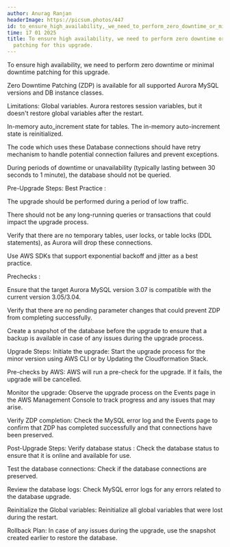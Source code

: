 ```yaml
---
author: Anurag Ranjan
headerImage: https://picsum.photos/447
id: to_ensure_high_availability,_we_need_to_perform_zero_downtime_or_minimal_downtime_patching_for_this_upgrade.
time: 17 01 2025
title: To ensure high availability, we need to perform zero downtime or minimal downtime
  patching for this upgrade.
---
```


To ensure high availability, we need to perform zero downtime or minimal downtime patching for this upgrade.

Zero Downtime Patching (ZDP) is available for all supported Aurora MySQL versions and DB instance classes.

Limitations:
Global variables. Aurora restores session variables, but it doesn't restore global variables after the restart.

In-memory auto_increment state for tables. The in-memory auto-increment state is reinitialized.

The code which uses these Database connections should have retry mechanism to handle potential connection failures and prevent exceptions.

During periods of downtime or unavailability (typically lasting between 30 seconds to 1 minute), the database should not be queried.

 

Pre-Upgrade Steps:
Best Practice :

The upgrade should be performed during a period of low traffic.

There should not be any long-running queries or transactions that could impact the upgrade process.

Verify that there are no temporary tables, user locks, or table locks (DDL statements), as Aurora will drop these connections.

Use AWS SDKs that support exponential backoff and jitter as a best practice.

Prechecks : 

Ensure that the target Aurora MySQL version 3.07 is compatible with the current version 3.05/3.04.

Verify that there are no pending parameter changes that could prevent ZDP from completing successfully.

Create a snapshot of the database before the upgrade to ensure that a backup is available in case of any issues during the upgrade process.

Upgrade Steps:
Initiate the upgrade: Start the upgrade process for the minor version using AWS CLI or by Updating the Cloudformation Stack.

Pre-checks by AWS: AWS will run a pre-check for the upgrade. If it fails, the upgrade will be cancelled.

Monitor the upgrade: Observe the upgrade process on the Events page in the AWS Management Console to track progress and any issues that may arise.

Verify ZDP completion: Check the MySQL error log and the Events page to confirm that ZDP has completed successfully and that connections have been preserved.

Post-Upgrade Steps:
Verify database status : Check the database status to ensure that it is online and available for use.

Test the database connections: Check if the database connections are preserved.

Review the database logs: Check MySQL error logs for any errors related to the database upgrade.

Reinitialize the Global variables: Reinitialize all global variables that were lost during the restart.

Rollback Plan:
In case of any issues during the upgrade, use the snapshot created earlier to restore the database.